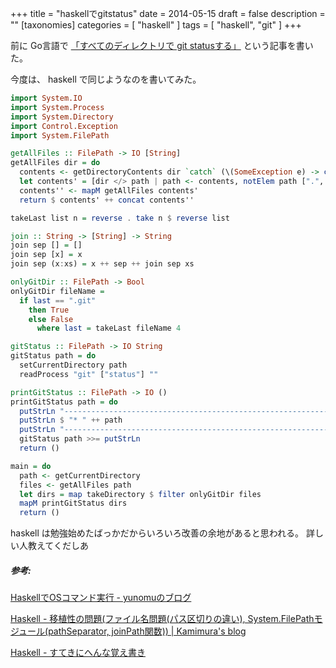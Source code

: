 +++
title = "haskellでgitstatus"
date = 2014-05-15
draft = false
description = ""
[taxonomies]
categories = [ "haskell" ]
tags = [ "haskell", "git" ]
+++

前に Go言語で [「すべてのディレクトリで git statusする」](http://yukimemi.bitbucket.org/blog/html/2014/03/22/gitstatus.html#more)
という記事を書いた。

今度は、 haskell で同じようなのを書いてみた。

<!-- more -->
```haskell
import System.IO
import System.Process
import System.Directory
import Control.Exception
import System.FilePath

getAllFiles :: FilePath -> IO [String]
getAllFiles dir = do
  contents <- getDirectoryContents dir `catch` (\(SomeException e) -> const (return []) e)
  let contents' = [dir </> path | path <- contents, notElem path [".", ".."]]
  contents'' <- mapM getAllFiles contents'
  return $ contents' ++ concat contents''

takeLast list n = reverse . take n $ reverse list

join :: String -> [String] -> String
join sep [] = []
join sep [x] = x
join sep (x:xs) = x ++ sep ++ join sep xs

onlyGitDir :: FilePath -> Bool
onlyGitDir fileName =
  if last == ".git"
    then True
    else False
      where last = takeLast fileName 4

gitStatus :: FilePath -> IO String
gitStatus path = do
  setCurrentDirectory path
  readProcess "git" ["status"] ""

printGitStatus :: FilePath -> IO ()
printGitStatus path = do
  putStrLn "--------------------------------------------------------------------------------"
  putStrLn $ "* " ++ path
  putStrLn "--------------------------------------------------------------------------------"
  gitStatus path >>= putStrLn
  return ()

main = do
  path <- getCurrentDirectory
  files <- getAllFiles path
  let dirs = map takeDirectory $ filter onlyGitDir files
  mapM printGitStatus dirs
  return ()
```

haskell は勉強始めたばっかだからいろいろ改善の余地があると思われる。
詳しい人教えてくだしあ

##### 参考:

[HaskellでOSコマンド実行 - yunomuのブログ](http://yunomu.hatenablog.jp/entry/2012/03/10/111222)

[Haskell - 移植性の問題(ファイル名問題(パス区切りの違い), System.FilePathモジュール(pathSeparator, joinPath関数)) | Kamimura's blog](http://sitekamimura.blogspot.jp/2014/01/haskell-systemfilepathpathseparator.html)

[Haskell - すてきにへんな覚え書き](http://tsurushuu.wikidot.com/haskell)

